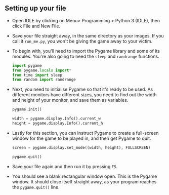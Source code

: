 ## Setting up your file

- Open IDLE by clicking on Menu> Programming > Python 3 (IDLE), then click File and New File.

- Save your file straight away, in the same directory as your images. If you call it `run_me.py`, you won't be giving the game away to your victim.

- To begin with, you'll need to import the Pygame library and some of its modules. You're also going to need the `sleep` and `randrange` functions.

    ``` python
    import pygame
    from pygame.locals import*
	from time import sleep
	from random import randrange
    ```
	
- Next, you need to initialise Pygame so that it's ready to be used. As different monitors have different sizes, you need to find out the width and height of your monitor, and save them as variables.

    ``` python
	pygame.init()

	width = pygame.display.Info().current_w
	height = pygame.display.Info().current_h
	```
    
- Lastly for this section, you can instruct Pygame to create a full-screen window for the game to be played in, and then get Pygame to quit.

    ``` python
	screen = pygame.display.set_mode((width, height), FULLSCREEN)
	
	pygame.quit()
    ```

- Save your file again and then run it by pressing `F5`.

- You should see a blank rectangular window open. This is the Pygame window. It should close itself straight away, as your program reaches the `pygame.quit()` line.

